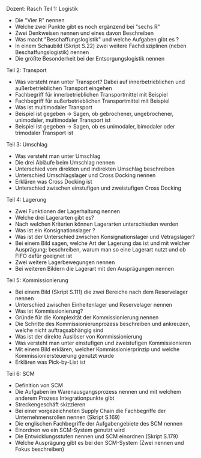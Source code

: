 Dozent: Rasch
Teil 1: Logistik

- Die "Vier R" nennen
- Welche zwei Punkte gibt es noch ergänzend bei "sechs R"
- Zwei Denkweisen nennen und eines davon Beschreiben
- Was macht "Beschaffungslogistik" und welche Aufgaben gibt es ?
- In einem Schaubild (Skript S.22) zwei weitere Fachdisziplinen (neben Beschaffungslogistik) nennen
- Die größte Besonderheit bei der Entsorgungslogistik nennen

Teil 2: Transport

- Was versteht man unter Transport? Dabei auf innerbetrieblichen und außerbetrieblichen Transport eingehen
- Fachbegriff für innerbetrieblichen Transportmittel mit Beispiel
- Fachbegriff für außerbetrieblichen Transportmittel mit Beispiel
- Was ist multimodaler Transport
- Beispiel ist gegeben -> Sagen, ob gebrochener, ungebrochener, unimodaler, multimodaler Transport ist
- Beispiel ist gegeben -> Sagen, ob es unimodaler, bimodaler oder trimodaler Transport ist

Teil 3: Umschlag

- Was versteht man unter Umschlag
- Die drei Abläufe beim Umschlag nennen
- Unterschied vom direkten und indirekten Umschlag beschreiben
- Unterschied Umschlagslager und Cross Docking nennen
- Erklären was Cross Docking ist
- Unterschied zwischen einstufigen und zweistufigen Cross Docking

Teil 4: Lagerung

- Zwei Funktionen der Lagerhaltung nennen
- Welche drei Lagerarten gibt es?
- Nach welchen Kriterien können Lagerarten unterschieden werden
- Was ist ein Konsignationslager ?
- Was ist der Unterschied zwischen Konsignationslager und Vetragslager?
- Bei einem Bild sagen, welche Art der Lagerung das ist und mit welcher Ausprägung; beschreiben, warum man so eine Lagerart nutzt und ob FIFO dafür geeignet ist
- Zwei weitere Lagerbewegungen nennen
- Bei weiteren Bildern die Lagerart mit den Ausprägungen nennen

Teil 5: Kommissionierung

- Bei einem Bild (Skript S.111) die zwei Bereiche nach dem Reservelager nennen
- Unterschied zwischen Einheitenlager und Reservelager nennen
- Was ist Kommissionierung?
- Gründe für die Komplexität der Kommissionierung nennen
- Die Schritte des Kommissionierunprozess beschreiben und ankreuzen, welche nicht auftragsabhängig sind
- Was ist der direkte Auslöser von Kommissionierung
- Was versteht man unter einstufigen und zweistufigen Kommissionieren
- Mit einem Bild erklären, welcher Kommissionierprinzip und welche Kommissioniersteuerung genutzt wurde
- Erklären was Pick-by-List ist

Teil 6: SCM

- Definition von SCM
- Die Aufgaben im Warenausgangsprozess nennen und mit welchem anderem Prozess Integrationpunkte gibt
- Streckengeschäft skizzieren
- Bei einer vorgezeichneten Supply Chain die Fachbegriffe der Unternehmensrollen nennen (Skript S.169)
- Die englischen Fachbegriffe der Aufgabengebiete des SCM nennen
- Einordnen wo ein SCM-System genutzt wird
- Die Entwicklungsstufen nennen und SCM einordnen (Skript S.179)
- Welche Ausprägung gibt es bei den SCM-System (Zwei nennen und Fokus beschreiben)